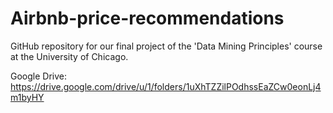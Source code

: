 # Airbnb-price-recommendations

GitHub repository for our final project of the 'Data Mining Principles' course at the University of Chicago. 

Google Drive: https://drive.google.com/drive/u/1/folders/1uXhTZZilPOdhssEaZCw0eonLj4m1byHY
